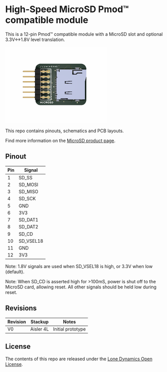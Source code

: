 # High-Speed MicroSD Pmod&trade; compatible module

This is a 12-pin Pmod™ compatible module with a MicroSD slot and optional 3.3V<->1.8V level translation.

![MicroSD PMOD](https://github.com/machdyne/microsd/blob/c2a3cda8b9c9b648bf7af32a0b943eedce42f0b5/microsd.png)

This repo contains pinouts, schematics and PCB layouts.

Find more information on the [MicroSD product page](https://machdyne.com/product/microsd-pmod/).

## Pinout

| Pin | Signal|
| --- | ----- |
| 1 | SD\_SS |
| 2 | SD\_MOSI |
| 3 | SD\_MISO |
| 4 | SD\_SCK |
| 5 | GND |
| 6 | 3V3 |
| 7 | SD\_DAT1 |
| 8 | SD\_DAT2 |
| 9 | SD\_CD |
| 10 | SD\_VSEL18 |
| 11 | GND |
| 12 | 3V3 |

Note: 1.8V signals are used when SD\_VSEL18 is high, or 3.3V when low (default).

Note: When SD\_CD is asserted high for >100mS, power is shut off to the MicroSD card, allowing reset. All other signals should be held low during reset.

## Revisions

| Revision | Stackup | Notes |
| -------- | ------- | ----- |
| V0 | Aisler 4L | Initial prototype |

## License

The contents of this repo are released under the [Lone Dynamics Open License](LICENSE.md).
